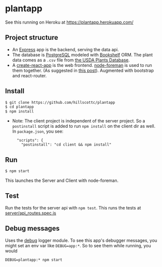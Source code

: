 # plantapp

See this running on Heroku at <a href="https://plantapp.herokuapp.com/">https://plantapp.herokuapp.com/</a>

## Project structure
- An [Express] app is the backend, serving the data api.
- The database is [PostgreSQL] modeled with [Bookshelf] ORM. The plant data comes as a `.csv` file from [the USDA Plants Database]. 
- A [create-react-app] is the web frontend. [node-foreman] is used to run them together. (As suggested in [this post]). Augmented with bootstrap and react-router.
## Install
```sh
$ git clone https://github.com/hillscottc/plantapp
$ cd plantapp
$ npm install
```
- Note: The client project is independent of the server project. So a `postinstall` script is added to run `npm install` on the client dir as well. In `package.json`, you see:
    ```
      "scripts": {
        "postinstall": "cd client && npm install"
    ```

## Run
```sh
$ npm start
```
This launches the Server and Client with node-foreman.


## Test
Run the tests for the server api with `npm test`. This runs the tests at [server/api_routes.spec.js](server/api_routes.spec.js)


## Debug messages
Uses the [debug] logger module. To see this app's debugger messages, you might set an env var like `DEBUG=app:*`. So to see them while running, you would
```
DEBUG=plantapp:* npm start
```

[Express]: https://expressjs.com/   
[create-react-app]: https://github.com/facebookincubator/create-react-app 
[this post]: https://www.fullstackreact.com/articles/using-create-react-app-with-a-server/
[node-foreman]: http://strongloop.github.io/node-foreman/
[the USDA Plants Database]: https://plants.usda.gov/dl_all.html
[PostgreSQL]: https://www.postgresql.org/
[pg-promise]: https://github.com/vitaly-t/pg-promise
[debug]: https://github.com/visionmedia/debug
[Bookshelf]: http://bookshelfjs.org/
